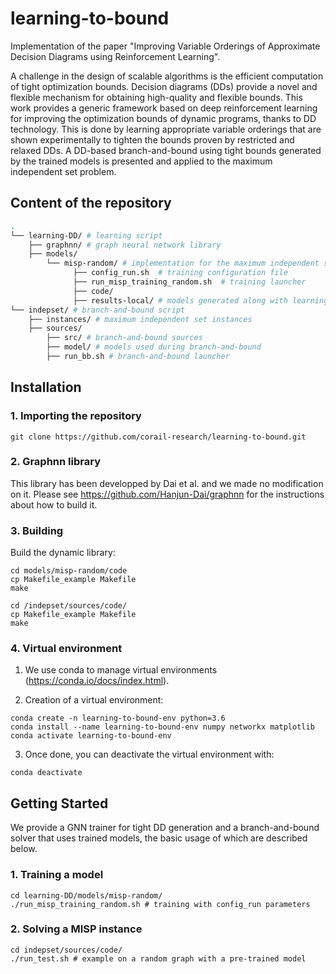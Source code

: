 # learning-to-bound
Implementation of the paper "Improving Variable Orderings of Approximate Decision Diagrams using Reinforcement Learning".

A challenge in the design of scalable algorithms is the efficient computation of tight optimization bounds. Decision diagrams (DDs) provide a novel and flexible mechanism for obtaining high-quality and flexible bounds. This work provides a generic framework based on deep reinforcement learning for improving the optimization bounds of dynamic programs, thanks to DD technology. This is done by learning appropriate variable orderings that are shown experimentally to tighten the bounds proven by restricted and relaxed DDs. A DD-based branch-and-bound using tight bounds generated by the trained models is presented and applied to the maximum independent set problem.

## Content of the repository

```bash
.
└── learning-DD/ # learning script
	├── graphnn/ # graph neural network library
	├── models/  
		└── misp-random/ # implementation for the maximum independent set
		      ├── config_run.sh  # training configuration file
		      ├── run_misp_training_random.sh  # training launcher
		      ├── code/
		      ├── results-local/ # models generated along with learning curves   
└── indepset/ # branch-and-bound script
	├── instances/ # maximum independent set instances
	├── sources/  
		├── src/ # branch-and-bound sources
		├── model/ # models used during branch-and-bound
		├── run_bb.sh # branch-and-bound launcher
```

## Installation

### 1. Importing the repository

```shell
git clone https://github.com/corail-research/learning-to-bound.git
```

### 2. Graphnn library

This library has been developped by Dai et al. and we made no modification on it.
Please see https://github.com/Hanjun-Dai/graphnn for the instructions about how to build it.

### 3. Building

Build the dynamic library:

```shell
cd models/misp-random/code
cp Makefile_example Makefile
make
```
```shell
cd /indepset/sources/code/
cp Makefile_example Makefile
make
```

### 4. Virtual environment

1. We use conda to manage virtual environments (https://conda.io/docs/index.html).

2. Creation of a virtual environment:

```shell
conda create -n learning-to-bound-env python=3.6
conda install --name learning-to-bound-env numpy networkx matplotlib
conda activate learning-to-bound-env
```

3. Once done, you can deactivate the virtual environment with:

```shell
conda deactivate 
```

## Getting Started

We provide a GNN trainer for tight DD generation and a branch-and-bound solver that uses trained models, the basic usage of which are described below.

### 1. Training a model

```shell
cd learning-DD/models/misp-random/
./run_misp_training_random.sh # training with config_run parameters
```

### 2. Solving a MISP instance

```shell
cd indepset/sources/code/
./run_test.sh # example on a random graph with a pre-trained model
```
